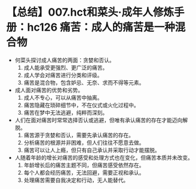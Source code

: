 # 【总结】007.hct和菜头·成年人修炼手册：hc126 痛苦：成人的痛苦是一种混合物

-   何菜头探讨成人痛苦的两面：贪婪和否认。
    1.  成人能承受更强烈、更广泛的痛苦。
    2.  成人学会对痛苦进行分类和评级。
    3.  痛苦是混合物，包含妒忌、无奈、求而不得等元素。
-   成人面对痛苦的优势和劣势。
    1.  成人不专心，可以从痛苦中抽离。
    2.  痛苦隐藏在琐碎细节中，不在仪式或火化过程中。
    3.  痛苦在梦中无法逃避，纯粹而深刻。
-   人们在面对痛苦时常常选择否认或逃避，但唯有承认痛苦的存在才能迈向解脱。
    1.  痛苦源于贪婪和否认，需要先承认痛苦的存在。
    2.  分析痛苦的根源并非困难，但人们往往不愿意去做。
    3.  痛苦可以让人上瘾，但只有自己承认并采取行动才能摆脱。
-   人随着年龄的增长对痛苦的感受和处理方式也在变化，但痛苦本质并未改变。
    1.  年龄增长后的痛苦主题不同，但痛苦感受依然存在。
    2.  每个人都会经历痛苦，无法回避，需要正视和承认。
    3.  处理痛苦需要自我决定和行动，无人能替代。